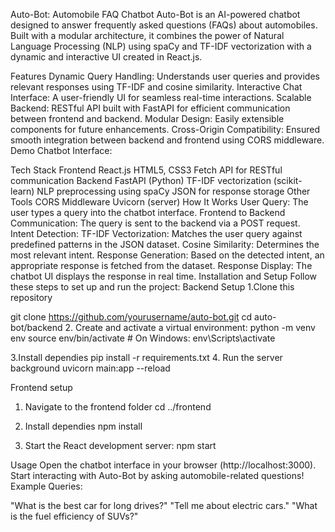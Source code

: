 Auto-Bot: Automobile FAQ Chatbot
Auto-Bot is an AI-powered chatbot designed to answer frequently asked questions (FAQs) about automobiles. Built with a modular architecture, it combines the power of Natural Language Processing (NLP) using spaCy and TF-IDF vectorization with a dynamic and interactive UI created in React.js.

Features
Dynamic Query Handling: Understands user queries and provides relevant responses using TF-IDF and cosine similarity.
Interactive Chat Interface: A user-friendly UI for seamless real-time interactions.
Scalable Backend: RESTful API built with FastAPI for efficient communication between frontend and backend.
Modular Design: Easily extensible components for future enhancements.
Cross-Origin Compatibility: Ensured smooth integration between backend and frontend using CORS middleware.
Demo
Chatbot Interface:

Tech Stack
Frontend
React.js
HTML5, CSS3
Fetch API for RESTful communication
Backend
FastAPI (Python)
TF-IDF vectorization (scikit-learn)
NLP preprocessing using spaCy
JSON for response storage
Other Tools
CORS Middleware
Uvicorn (server)
How It Works
User Query: The user types a query into the chatbot interface.
Frontend to Backend Communication: The query is sent to the backend via a POST request.
Intent Detection:
TF-IDF Vectorization: Matches the user query against predefined patterns in the JSON dataset.
Cosine Similarity: Determines the most relevant intent.
Response Generation: Based on the detected intent, an appropriate response is fetched from the dataset.
Response Display: The chatbot UI displays the response in real time.
Installation and Setup
Follow these steps to set up and run the project:
Backend Setup
1.Clone this repository

git clone https://github.com/yourusername/auto-bot.git
cd auto-bot/backend
2. Create and activate a virtual environment:
python -m venv env
source env/bin/activate  # On Windows: env\Scripts\activate

3.Install dependies
pip install -r requirements.txt
4. Run the server background
uvicorn main:app --reload

Frontend setup
1. Navigate to the frontend folder
cd ../frontend

2. Install dependies
npm install

3. Start the React development server:
npm start

Usage
Open the chatbot interface in your browser (http://localhost:3000).
Start interacting with Auto-Bot by asking automobile-related questions!
Example Queries:

"What is the best car for long drives?"
"Tell me about electric cars."
"What is the fuel efficiency of SUVs?"
